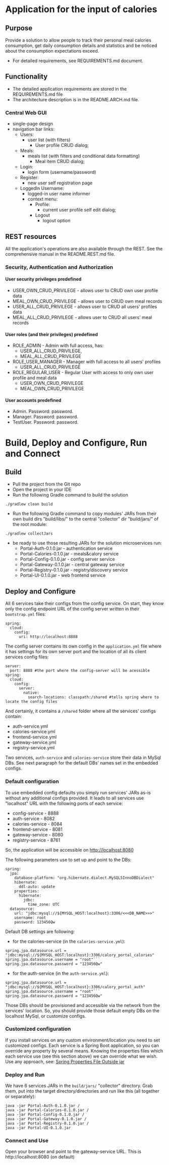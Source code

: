 # Application for the input of calories

## Purpose
Provide a solution to allow people to track their personal meal calories consumption, 
get daily consumption details and statistics and be noticed about the consumption expectations exceed.

- For detailed requirements, see REQUIREMENTS.md document.  

## Functionality
- The detailed application requirements are stored in the REQUIREMENTS.md file
- The architecture description is in the README.ARCH.md file.

### Central Web GUI 
- single-page design
- navigation bar links:
    - Users: 
        - user list (with filters) 
            - User profile CRUD dialog;
    - Meals: 
        - meals list (with filters and conditional data formatting)
            - Meal item CRUD dialog;
    - Login:
        - login form (username/password)
    - Register:
        - new user self registration page
    - LoggedIn Username:
        - logged-in user name informer
        - context menu:
            - Profile:
                - current user profile self edit dialog;
            - Logout
                - logout option
                
## REST resources
All the application's operations are also available through the REST. 
See the comprehensive manual in the README.REST.md file. 
                
### Security, Authentication and Authorization         
#### User security privileges predefined
- USER_OWN_CRUD_PRIVILEGE - allows user to CRUD own user profile data
- MEAL_OWN_CRUD_PRIVILEGE - allows user to CRUD own meal records
- USER_ALL_CRUD_PRIVILEGE - allows user to CRUD all users' profiles data
- MEAL_ALL_CRUD_PRIVILEGE - allows user to CRUD all users' meal records

#### User roles (and their privileges) predefined
- ROLE_ADMIN - Admin with full access, has:
    - USER_ALL_CRUD_PRIVILEGE, 
    - MEAL_ALL_CRUD_PRIVILEGE 
- ROLE_USER_MANAGER - Manager with full access to all users' profiles
    - USER_ALL_CRUD_PRIVILEGE
- ROLE_REGULAR_USER - Regular User with access to only own user profile and meal data 
    - USER_OWN_CRUD_PRIVILEGE
    - MEAL_OWN_CRUD_PRIVILEGE
    
#### User accounts predefined
- Admin. Password: password. 
- Manager. Password: password. 
- TestUser. Password: password.      

# Build, Deploy and Configure, Run and Connect
## Build
- Pull the project from the Git repo
- Open the project in your IDE
- Run the following Gradle command to build the solution

```./gradlew clean build```
- Run the following Gradle command to copy modules' JARs from their own build dirs "build/libs/"
to the central "collector" dir "build/jars/" of the root module:

```./gradlew collectJars```
- be ready to use those resulting JARs for the solution microservices run:
    - Portal-Auth-0.1.0.jar - authentication service
    - Portal-Calories-0.1.0.jar - meals&calory service
    - Portal-Config-0.1.0.jar - config server service  
    - Portal-Gateway-0.1.0.jar - central gateway service
    - Portal-Registry-0.1.0.jar - registry/discovery service
    - Portal-UI-0.1.0.jar - web frontend service
    
## Deploy and Configure
All 6 services take their configs from the config service. 
On start, they know only the config endpoint URL of the config server 
written in their ```bootstrap.yml``` files: 

```
spring:
  cloud:
    config:
      uri: http://localhost:8888
```
The config server contains its own config in the ```application.yml``` file where it has settings 
for its own server port and the location of all its client services config files:
```
server:
  port: 8888 #the port where the config-server will be acessible
spring:
  cloud:
    config:
      server:
        native:
          search-locations: classpath:/shared #tells spring where to locate the config files
```  
And certainly, it contains a ```/shared``` folder where all the services' configs contain:
- auth-service.yml
- calories-service.yml
- frontend-service.yml
- gateway-service.yml
- registry-service.yml 

Two services, ```auth-service``` and ```calories-service``` store their data in MySql DBs.
See next paragraph for the default DBs' names set in the embedded configs.

### Default configuration
To use embedded config defaults you simply run services' JARs as-is 
without any additional configs provided. It leads to all services use "localhost" URL
with the following ports of each service:
- config-service - 8888
- auth-service - 8082
- calories-service - 8084
- frontend-service - 8081
- gateway-service - 8080
- registry-service  - 8761

So, the application will be accessible on [http://localhost:8080](http://localhost:8080)

The following parameters use to set up and point to the DBs:
```
spring:
  jpa:
    database-platform: "org.hibernate.dialect.MySQL5InnoDBDialect"
    hibernate:
      ddl-auto: update
    properties:
      hibernate:
        jdbc:
          time_zone: UTC
  datasource:
    url: "jdbc:mysql://${MYSQL_HOST:localhost}:3306/<<<DB_NAME>>>"
    username: root
    password: 123456Qw
```
Default DB settings are following: 
- for the calories-service (in the ```calories-service.yml```):
```
spring.jpa.datasource.url = "jdbc:mysql://${MYSQL_HOST:localhost}:3306/calory_portal_calories" 
spring.jpa.datasource.username = "root"``` 
spring.jpa.datasource.password = "123456Qw"
``` 
- for the auth-service (in the ```auth-service.yml```):
```
spring.jpa.datasource.url = "jdbc:mysql://${MYSQL_HOST:localhost}:3306/calory_portal_auth" 
spring.jpa.datasource.username = "root"``` 
spring.jpa.datasource.password = "123456Qw"
``` 
Those DBs should be provisioned and accessible via the network from the services' location.
So, you should provide those default empty DBs on the localhost MySql, or customize configs.  

### Customized configuration
If you install services on any custom environment/location you need to set customized configs.
Each service is a Spring Boot application, so you can override any property by several means. 
Knowing the properties files which each service use (see this section above) we can override what we wish. 
Use any approach, see: [Spring Properties File Outside jar](https://www.baeldung.com/spring-properties-file-outside-jar)

### Deploy and Run
We have 6 services JARs in the ```build/jars/``` "collector" directory.
Grab them, put into the target directory/directories and run like this (all together or separately):
```shell script
java -jar Portal-Auth-0.1.0.jar /
java -jar Portal-Calories-0.1.0.jar /
java -jar Portal-Config-0.1.0.jar /  
java -jar Portal-Gateway-0.1.0.jar /
java -jar Portal-Registry-0.1.0.jar /
java -jar Portal-UI-0.1.0.jar
```
### Connect and Use
Open your browser and point to the gateway-service URL. 
This is http://localhost:8080 (on default)
  
 
